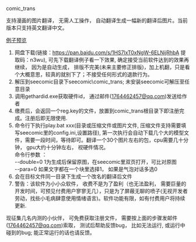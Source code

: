 comic_trans

支持漫画的图片翻译， 无需人工操作， 自动翻译生成一幅新的翻译后图片。当前版本只支持英文翻译中文。

[例子预览](https://github.com/nessessary/SeeComic/blob/master/comic_trans/sample.md)

1. 网盘下载(链接：https://pan.baidu.com/s/1HS7lxT0xNgW-6ELNijRhbA
提取码：n3wu), 可先下载翻译例子看一下效果, 确定接受当前软件达到的效果再继续， 因为是自动生成， 排版不完美(未来主要修正排版)，加上机翻，只是看个大概意思，较真的就别下了；不接受任何形式的退款行为。
2. 解压到seecomic目录下seecomic\comic_trans; 未安装seecomic可解压至任意目录
3. 调用gethardid.exe获取硬件id， 通过邮件(1764462457@qq.com)发送给作者
4. 缴费后，会返回一个reg.key的文件，放置到comic_trans根目录下即注册完成。注册后即无限使用.
5. 命令行下执行play.bat xxx(目录或压缩文件或图片文件, 压缩文件支持需要填写seecomic里的config.ini,设置路径), 第一次执行会自动下载几个大的模型文件，需要一段时间，等待即可。翻译一个30个图片左右的包，cpu需要几十分钟， gpu大约十分钟左右， 视硬件情况。
<br>命令行参数 ：<br> --double=0 1为生成后保留原图，在seecomic里双页打开，可比对原图<br> --para=0 如果文字都在一个块里选择1， 如果是气泡对话多选0
6. 会在目标文件同一目录下生成一个改名的翻译后文件
7. 警告：该软件为小小众软件， 收费不是为了盈利（也无法盈利， 需要巨量的开发时间，可预见付费用户寥寥无几），只是为了屏蔽无聊的喷子(无视开发者劳动，找些小毛病肆意使用情绪语言)。软件功能有限，如有付费用户将持续更新.

现征集几名内测的小伙伴， 可免费获取注册文件， 需要按上面的步骤发邮件(1764462457@qq.com)索取， 测试后帮助反馈bug， 比如无法运行, 或运行中碰到的bug; 能正常运行的话也请反馈。
